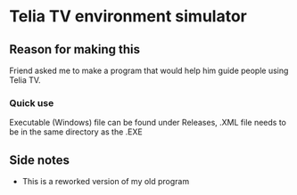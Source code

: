# Telia TV environment simulator

## Reason for making this
Friend asked me to make a program that would help him 
guide people using Telia TV.

### Quick use
Executable (Windows) file can be found under Releases, 
.XML file needs to be in the same directory as the .EXE

## Side notes
+ This is a reworked version of my old program

